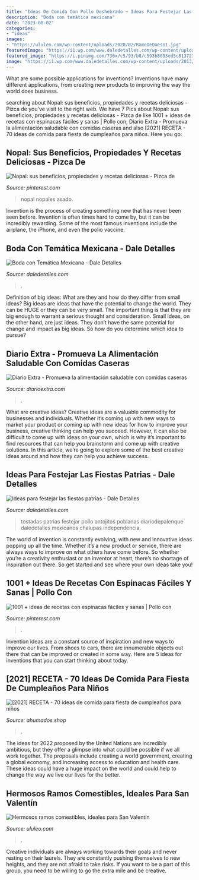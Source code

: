 ```yaml
---
title: "Ideas De Comida Con Pollo Deshebrado ~ Ideas Para Festejar Las Fiestas Patrias"
description: "Boda con temática mexicana"
date: "2023-08-02"
categories:
- "ideas"
images:
- "https://ululeo.com/wp-content/uploads/2020/02/RamoDeQueso1.jpg"
featuredImage: "https://i1.wp.com/www.daledetalles.com/wp-content/uploads/2016/01/12-6.jpg?resize=640%2C480"
featured_image: "https://i.pinimg.com/736x/c5/93/b8/c593b8093ed5c8137275b918fe0b07bd.jpg"
image: "https://i1.wp.com/www.daledetalles.com/wp-content/uploads/2013/09/tostadas-poblanas.jpg"
---
```



What are some possible applications for inventions?
Inventions have many different applications, from creating new products to improving the way the world does business.

	

		
searching about Nopal: sus beneficios, propiedades y recetas deliciosas - Pizca de you've visit to the right web. We have 7 Pics about Nopal: sus beneficios, propiedades y recetas deliciosas - Pizca de like 1001 + ideas de recetas con espinacas fáciles y sanas | Pollo con, Diario Extra - Promueva la alimentación saludable con comidas caseras and also [2021] RECETA - 70 ideas de comida para fiesta de cumpleaños para niños. Here you go:
		
    
## Nopal: Sus Beneficios, Propiedades Y Recetas Deliciosas - Pizca De

<img loading=lazy src="https://i.pinimg.com/736x/c5/93/b8/c593b8093ed5c8137275b918fe0b07bd.jpg" onerror="this.onerror=null;this.src='https://tse3.mm.bing.net/th?id=OIP.j9i-w3WG9cLYBPlMUI_whQHaLJ&amp;pid=15.1';" alt="Nopal: sus beneficios, propiedades y recetas deliciosas - Pizca de">

_Source: pinterest.com_

>nopal nopales asado. 

	

Invention is the process of creating something new that has never been seen before. Invention is often times hard to come by, but it can be incredibly rewarding. Some of the most famous inventions include the airplane, the iPhone, and even the polio vaccine.

    
## Boda Con Temática Mexicana - Dale Detalles

<img loading=lazy src="https://i1.wp.com/www.daledetalles.com/wp-content/uploads/2016/01/12-6.jpg?resize=640%2C480" onerror="this.onerror=null;this.src='https://tse1.mm.bing.net/th?id=OIP.MeKtZWf9culZU7BKYqigpAHaFj&amp;pid=15.1';" alt="Boda con Temática Mexicana - Dale Detalles">

_Source: daledetalles.com_

>. 

	

Definition of big ideas: What are they and how do they differ from small ideas?
Big ideas are ideas that have the potential to change the world. They can be HUGE or they can be very small. The important thing is that they are big enough to warrant a serious thought and consideration. Small ideas, on the other hand, are just ideas. They don’t have the same potential for change and impact as big ideas. So how do you determine which idea to pursue?

    
## Diario Extra - Promueva La Alimentación Saludable Con Comidas Caseras

<img loading=lazy src="https://www.diarioextra.com/files/Dnews/images/detail/343723_arrozconpollo.jpg" onerror="this.onerror=null;this.src='https://tse2.mm.bing.net/th?id=OIP.PRDLSMBRh_wSbiMw-tZ3twHaE8&amp;pid=15.1';" alt="Diario Extra - Promueva la alimentación saludable con comidas caseras">

_Source: diarioextra.com_

>. 

	

What are creative ideas?
Creative ideas are a valuable commodity for businesses and individuals. Whether it’s coming up with new ways to market your product or coming up with new ideas for how to improve your business, creative thinking can help you succeed. However, it can also be difficult to come up with ideas on your own, which is why it’s important to find resources that can help you brainstorm and come up with creative solutions. In this article, we’re going to explore some of the best creative ideas around and how they can help you achieve success.

    
## Ideas Para Festejar Las Fiestas Patrias - Dale Detalles

<img loading=lazy src="https://i1.wp.com/www.daledetalles.com/wp-content/uploads/2013/09/tostadas-poblanas.jpg" onerror="this.onerror=null;this.src='https://tse2.mm.bing.net/th?id=OIP.MgF8H7pP1CbyjlMg3vvw7gHaEK&amp;pid=15.1';" alt="Ideas para festejar las fiestas patrias - Dale Detalles">

_Source: daledetalles.com_

>tostadas patrias festejar pollo antojitos poblanas diariodepalenque daledetalles mexicanos chalupas independencia. 

	

The world of invention is constantly evolving, with new and innovative ideas popping up all the time. Whether it’s a new product or service, there are always ways to improve on what others have come before. So whether you’re a creativity enthusiast or an inventor at heart, there’s no shortage of inspiration out there. So get started and see where your own ideas take you!

    
## 1001 + Ideas De Recetas Con Espinacas Fáciles Y Sanas | Pollo Con

<img loading=lazy src="https://i.pinimg.com/736x/67/c8/3b/67c83b4a431051c12f865432a668a7d7.jpg" onerror="this.onerror=null;this.src='https://tse2.mm.bing.net/th?id=OIP.YN__jp3OerT9niZe43nT8gHaLH&amp;pid=15.1';" alt="1001 + ideas de recetas con espinacas fáciles y sanas | Pollo con">

_Source: pinterest.com_

>. 

	

Invention ideas are a constant source of inspiration and new ways to improve our lives. From shoes to cars, there are innumerable objects out there that can be improved or created in some way. Here are 5 ideas for inventions that you can start thinking about today.

    
## [2021] RECETA - 70 Ideas De Comida Para Fiesta De Cumpleaños Para Niños

<img loading=lazy src="https://www.ahumados.shop/wp-content/uploads/2021/04/Mini-Burgers-with-the-Works_EXPS_SDAM19_35357_C12_06_4b.jpg" onerror="this.onerror=null;this.src='https://tse2.mm.bing.net/th?id=OIP.gQXgZXGLhqmyiQVL7J46xwHaHa&amp;pid=15.1';" alt="[2021] RECETA - 70 ideas de comida para fiesta de cumpleaños para niños">

_Source: ahumados.shop_

>. 

	

The ideas for 2022 proposed by the United Nations are incredibly ambitious, but they offer a glimpse into what could be possible if we all work together. The proposals include creating a world government, creating a global economy, and increasing access to education and health care. These ideas could have a huge impact on the world and could help to change the way we live our lives for the better.

    
## Hermosos Ramos Comestibles, Ideales Para San Valentín

<img loading=lazy src="https://ululeo.com/wp-content/uploads/2020/02/RamoDeQueso1.jpg" onerror="this.onerror=null;this.src='https://tse4.mm.bing.net/th?id=OIP.4toT2CuOBxmCM1n8x1raRQHaIO&amp;pid=15.1';" alt="Hermosos ramos comestibles, ideales para San Valentín">

_Source: ululeo.com_

>. 

	

Creative individuals are always working towards their goals and never resting on their laurels. They are constantly pushing themselves to new heights, and they are not afraid to take risks. If you want to be a part of this group, you need to be willing to go the extra mile and be creative.

